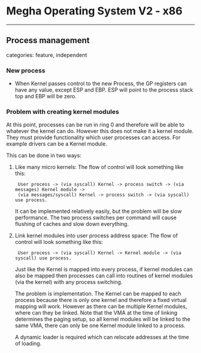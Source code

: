 # Megha Operating System V2 - x86
------------------------------------------------------------------------------

## Process management
categories: feature, independent

### New process

* When Kernel passes control to the new Process, the GP registers can have any value, except ESP and
  EBP. ESP will point to the process stack top and EBP will be zero.
  
### Problem with creating kernel modules

At this point, processes can be run in ring 0 and therefore will be able to whatever the kernel can
do. However this does not make it a kernel module. They must provide functionality which user
processes can access. For example drivers can be a Kernel module.

This can be done in two ways:
1. Like many micro kernels:
   The flow of control will look something like this:

   ```
    User process -> (via syscall) Kernel -> process switch -> (via messages) Kernel module -> 
    (via messages/syscall) Kernel -> process switch -> (via syscall) use process.
   ```
   
   It can be implemented relatively easily, but the problem will be slow performance. The two
   process switches per command will cause flushing of caches and slow down everything.

2. Link kernel modules into user process address space:
   The flow of control will look something like this:

   ```
    User process -> (via syscall) Kernel -> Kernel module -> (via syscall) use process.
   ```
  
   Just like the Kernel is mapped into every process, if kernel modules can also be mapped then
   processes can call into routines of kernel modules (via the kernel) with any process switching.

   The problem is implementation. The Kernel can be mapped to each process because there is only one
   kernel and therefore a fixed virtual mapping will work. However as there can be multiple Kernel
   modules, where can they be linked. Note that the VMA at the time of linking determines the paging
   setup, so all kernel modules will be linked to the same VMA, there can only be one Kernel module
   linked to a process.
   
   A dynamic loader is required which can relocate addresses at the time of loading.
